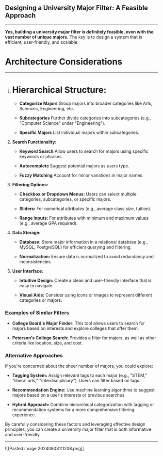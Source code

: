 
## Designing a University Major Filter: A Feasible Approach
---
**Yes, building a university major filter is definitely feasible, even with the vast number of unique majors.** The key is to design a system that is efficient, user-friendly, and scalable.

# Architecture Considerations
---
1. # **Hierarchical Structure:**
    
    - **Categorize Majors** 
      Group majors into broader categories like Arts, Sciences, Engineering, etc.
    
    - **Subcategories**
      Further divide categories into subcategories (e.g., "Computer Science" under "Engineering").
      
    - **Specific Majors**
      List individual majors within subcategories.
      
2. **Search Functionality:**
    
    - **Keyword Search**
      Allow users to search for majors using specific keywords or phrases.
      
    - **Autocomplete** 
      Suggest potential majors as users type.
      
    - **Fuzzy Matching** 
      Account for minor variations in major names.
      
3. **Filtering Options:**
    
    - **Checkbox or Dropdown Menus:** Users can select multiple categories, subcategories, or specific majors.
      
    - **Sliders:** For numerical attributes (e.g., average class size, tuition).
      
    - **Range Inputs:** For attributes with minimum and maximum values (e.g., average GPA required).
      
4. **Data Storage:**
    
    - **Database:** Store major information in a relational database (e.g., MySQL, PostgreSQL) for efficient querying and filtering.
      
    - **Normalization:** Ensure data is normalized to avoid redundancy and inconsistencies.
      
5. **User Interface:**
    
    - **Intuitive Design:** Create a clean and user-friendly interface that is easy to navigate.
      
    - **Visual Aids:** Consider using icons or images to represent different categories or majors.

### Examples of Similar Filters

- **College Board's Major Finder:** This tool allows users to search for majors based on interests and explore colleges that offer them.
  
- **Peterson's College Search:** Provides a filter for majors, as well as other criteria like location, size, and cost.

### Alternative Approaches

If you're concerned about the sheer number of majors, you could explore:

- **Tagging System:** Assign relevant tags to each major (e.g., "STEM," "liberal arts," "interdisciplinary"). Users can filter based on tags.
  
- **Recommendation Engine:** Use machine learning algorithms to suggest majors based on a user's interests or previous searches.
  
- **Hybrid Approach:** Combine hierarchical categorization with tagging or recommendation systems for a more comprehensive filtering experience.

By carefully considering these factors and leveraging effective design principles, you can create a university major filter that is both informative and user-friendly.

-----





![[Pasted image 20240903111208.png]]


















